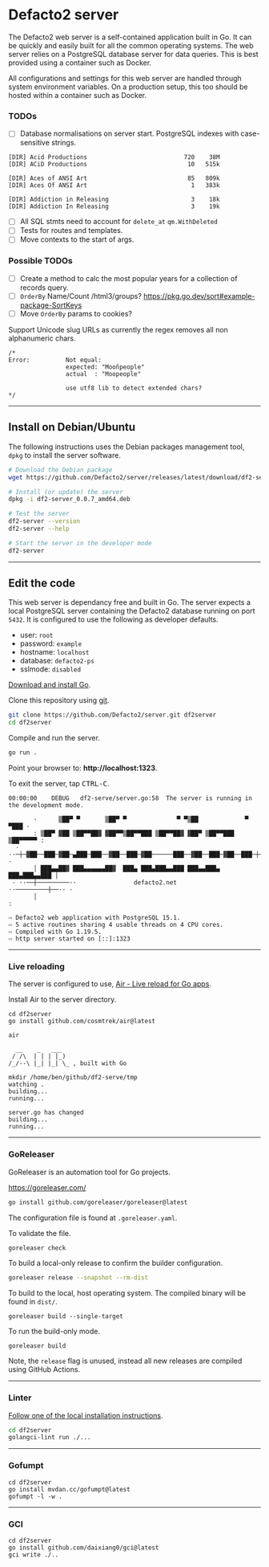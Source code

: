 # Defacto2 server

The Defacto2 web server is a self-contained application built in Go. It can be quickly and easily built for all the common operating systems. The web server relies on a PostgreSQL database server for data queries. This is best provided using a container such as Docker.

All configurations and settings for this web server are handled through system environment variables. On a production setup, this too should be hosted within a container such as Docker.

### TODOs

- [ ] Database normalisations on server start. PostgreSQL indexes with case-sensitive strings.

```
[DIR] Acid Productions                           720    38M
[DIR] ACiD Productions                            10   515k

[DIR] Aces of ANSI Art                            85   809k
[DIR] Aces Of ANSI Art                             1   383k

[DIR] Addiction in Releasing                       3    18k
[DIR] Addiction In Releasing                       3    19k
```

- [ ] All SQL stmts need to account for `delete_at`
`qm.WithDeleted`
- [ ] Tests for routes and templates.
- [ ] Move contexts to the start of args.

### Possible TODOs

- [ ] Create a method to calc the most popular years for a collection of records query.
- [ ] `OrderBy` Name/Count /html3/groups?
https://pkg.go.dev/sort#example-package-SortKeys
- [ ] Move `OrderBy` params to cookies?

Support Unicode slug URLs as currently the regex removes all non alphanumeric chars.

```
/*
Error:      	Not equal:
            	expected: "Mooñpeople"
            	actual  : "Moopeople"

				use utf8 lib to detect extended chars?
*/
```

---

## Install on Debian/Ubuntu

The following instructions uses the Debian packages management tool, `dpkg` to install the server software.

```sh
# Download the Debian package
wget https://github.com/Defacto2/server/releases/latest/download/df2-server_0.0.7_amd64.deb # todo need to rename

# Install (or update) the server
dpkg -i df2-server_0.0.7_amd64.deb

# Test the server
df2-server --version
df2-server --help

# Start the server in the developer mode
df2-server
```

---

## Edit the code

This web server is dependancy free and built in Go. 
The server expects a local PostgreSQL server containing the Defacto2 database running on port `5432`.
It is configured to use the following as developer defaults.

- user: `root`
- password: `example`
- hostname: `localhost`
- database: `defacto2-ps`
- sslmode: `disabled`

[Download and install Go](https://go.dev/doc/install).

Clone this repository using [git](https://git-scm.com/).

```sh
git clone https://github.com/Defacto2/server.git df2server
cd df2server
```

Compile and run the server.

```sh
go run .
```

Point your browser to: **http://localhost:1323**.

To exit the server, tap <kbd>CTRL-C</kbd>.

```
00:00:00	DEBUG	df2-serve/server.go:58	The server is running in the development mode.

       ·      ▒██▀ ▀       ▒██▀ ▀              ▀ ▀▒██             ▀ ▀███ ·
       : ▒██▀ ▓██ ▒██▀▀██▓ ▓██▀▀▒██▀▀███ ▒██▀▀██▓ ▓██▀ ▒██▀▀███ ▒██▀▀▀▀▀ :
  · ··─┼─▓██──███─▓██─▄███─███──▓██──███─▓██──────███──▓██──███─▓██──███─┼─·· ·
       │ ███▄▄██▓ ███▄▄▄▄▄▄██▓  ███▄ ███▄███▄▄███ ███▄▄███▄ ███▄███▄▄███ │
 · ··──┼─────────··                defacto2.net               ··─────────┼──·· ·
       │                                                                 :

⇨ Defacto2 web application with PostgreSQL 15.1.
⇨ 5 active routines sharing 4 usable threads on 4 CPU cores.
⇨ Compiled with Go 1.19.5.
⇨ http server started on [::]:1323

```

---

### Live reloading

The server is configured to use, [Air - Live reload for Go apps](https://github.com/cosmtrek/air).

Install Air to the server directory.

```
cd df2server
go install github.com/cosmtrek/air@latest

air
```

```
  __    _   ___ 
 / /\  | | | |_) 
/_/--\ |_| |_| \_ , built with Go 

mkdir /home/ben/github/df2-serve/tmp
watching .
building...
running...

server.go has changed
building...
running...
```

---

### GoReleaser

GoReleaser is an automation tool for Go projects.

https://goreleaser.com/

```sh
go install github.com/goreleaser/goreleaser@latest
```

The configuration file is found at `.goreleaser.yaml`.

To validate the file.

```sh
goreleaser check
```

To build a local-only release to confirm the builder configuration.

```sh
goreleaser release --snapshot --rm-dist
```

To build to the local, host operating system. The compiled binary will be found in `dist/`.

```
goreleaser build --single-target
```

To run the build-only mode.

```
goreleaser build
```

Note, the `release` flag is unused, instead all new releases are compiled using GitHub Actions.

---

### Linter

[Follow one of the local installation instructions](https://golangci-lint.run/usage/install/#local-installation).

```sh
cd df2server
golangci-lint run ./...
```

---

### Gofumpt

```
cd df2server
go install mvdan.cc/gofumpt@latest
gofumpt -l -w .
```

---

### GCI

```
cd df2server
go install github.com/daixiang0/gci@latest
gci write ./..
```